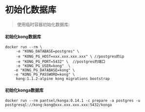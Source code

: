 # 初始化数据库
> 使用临时容器初始化数据库:

#### 初始化kong数据库
```
docker run --rm \
     -e "KONG_DATABASE=postgres" \
     -e "KONG_PG_HOST=xxx.xxx.xxx.xxx" \ //postgres的ip
     -e "KONG_PG_PORT=5432" \  //postgres的端口
	 -e "KONG_PG_USER=kong"  \
    -e "KONG_PG_DATABASE=kong" \
    -e "KONG_PG_PASSWORD=kong" \
     kong:1.1.2-alpine kong migrations bootstrap
```

#### 初始化konga数据库
```
docker run --rm pantsel/konga:0.14.1 -c prepare -a postgres -u postgresql://kong:kong@xxx.xxx.xxx.xxx:5432/konga
```